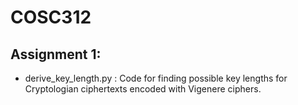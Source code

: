 # COSC312
## Assignment 1:
- derive_key_length.py : Code for finding possible key lengths for Cryptologian ciphertexts encoded with Vigenere ciphers. 
